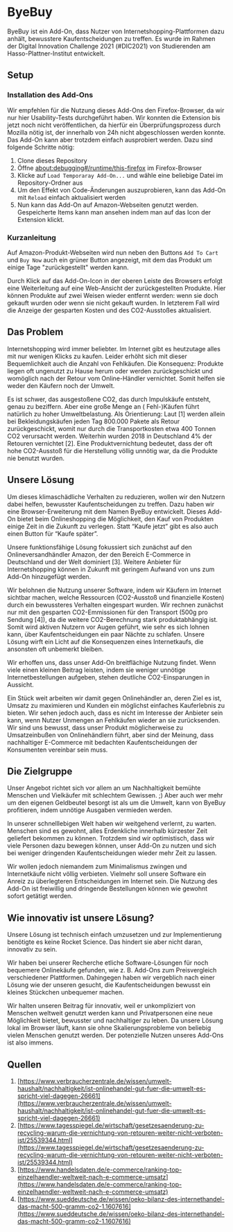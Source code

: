 # ByeBuy

ByeBuy ist ein Add-On, dass Nutzer von Internetshopping-Plattformen dazu anhält, bewusstere Kaufentscheidungen zu
treffen. Es wurde im Rahmen der Digital Innovation Challenge 2021 (#DIC2021) von Studierenden am Hasso-Plattner-Institut entwickelt.

## Setup

### Installation des Add-Ons

Wir empfehlen für die Nutzung dieses Add-Ons den Firefox-Browser, da wir nur hier Usability-Tests durchgeführt haben.
Wir konnten die Extension bis jetzt noch nicht veröffentlichen, da hierfür ein Überprüfungsprozess durch Mozilla nötig
ist, der innerhalb von 24h nicht abgeschlossen werden konnte. Das Add-On kann aber trotzdem einfach ausprobiert werden.
Dazu sind folgende Schritte nötig:

1. Clone dieses Repository
2. Öffne [about:debugging#/runtime/this-firefox](about:debugging#/runtime/this-firefox) im Firefox-Browser
3. Klicke auf `Load Temporaray Add-On...` und wähle eine beliebige Datei im Repository-Ordner aus
4. Um den Effekt von Code-Änderungen auszuprobieren, kann das Add-On mit `Reload` einfach aktualisiert werden
5. Nun kann das Add-On auf Amazon-Webseiten genutzt werden. Gespeicherte Items kann man ansehen indem man auf das Icon der Extension klickt.

### Kurzanleitung

Auf Amazon-Produkt-Webseiten wird nun neben den Buttons `Add To Cart` und `Buy Now` auch ein grüner Button angezeigt,
mit dem das Produkt um einige Tage "zurückgestellt" werden kann.

Durch Klick auf das Add-On-Icon in der oberen Leiste des Browsers erfolgt eine Weiterleitung auf eine Web-Ansicht der
zurückgestellten Produkte. Hier können Produkte auf zwei Weisen wieder entfernt werden: wenn sie doch gekauft wurden
oder wenn sie nicht gekauft wurden. In letzterem Fall wird die Anzeige der gesparten Kosten und des CO2-Ausstoßes
aktualisiert.

## Das Problem

Internetshopping wird immer beliebter. Im Internet gibt es heutzutage alles mit nur wenigen Klicks zu kaufen. Leider
erhöht sich mit dieser Bequemlichkeit auch die Anzahl von Fehlkäufen. Die Konsequenz: Produkte liegen oft ungenutzt zu
Hause herum oder werden zurückgeschickt und womöglich nach der Retour vom Online-Händler vernichtet. Somit helfen sie
weder den Käufern noch der Umwelt.

Es ist schwer, das ausgestoßene CO2, das durch Impulskäufe entsteht, genau zu beziffern. Aber eine große Menge an (
Fehl-)Käufen führt natürlich zu hoher Umweltbelastung. Als Orientierung: Laut [1] werden allein bei Bekleidungskäufen
jeden Tag 800.000 Pakete als Retour zurückgeschickt, womit nur durch die Transportkosten etwa 400 Tonnen CO2 verursacht
werden. Weiterhin wurden 2018 in Deutschland 4% der Retouren vernichtet [2]. Eine Produktvernichtung bedeutet, dass der
oft hohe CO2-Ausstoß für die Herstellung völlig unnötig war, da die Produkte nie benutzt wurden.

## Unsere Lösung

Um dieses klimaschädliche Verhalten zu reduzieren, wollen wir den Nutzern dabei helfen, bewusster Kaufentscheidungen zu
treffen. Dazu haben wir eine Browser-Erweiterung mit dem Namen ByeBuy entwickelt. Dieses Add-On bietet beim
Onlineshopping die Möglichkeit, den Kauf von Produkten einige Zeit in die Zukunft zu verlegen. Statt “Kaufe jetzt” gibt
es also auch einen Button für “Kaufe später”.

Unsere funktionsfähige Lösung fokussiert sich zunächst auf den Onlineversandhändler Amazon, der den Bereich E-Commerce
in Deutschland und der Welt dominiert [3]. Weitere Anbieter für Internetshopping können in Zukunft mit geringem Aufwand
von uns zum Add-On hinzugefügt werden.

Wir belohnen die Nutzung unserer Software, indem wir Käufern im Internet sichtbar machen, welche Ressourcen (CO2-Ausstoß
und finanzielle Kosten) durch ein bewussteres Verhalten eingespart wurden. Wir rechnen zunächst nur mit den gesparten
CO2-Emmissionen für den Transport (500g pro Sendung [4]), da die weitere CO2-Berechnung stark produktabhängig ist. Somit
wird aktiven Nutzern vor Augen geführt, wie sehr es sich lohnen kann, über Kaufentscheidungen ein paar Nächte zu
schlafen. Unsere Lösung wirft ein Licht auf die Konsequenzen eines Internetkaufs, die ansonsten oft unbemerkt bleiben.

Wir erhoffen uns, dass unser Add-On breitflächige Nutzung findet. Wenn viele einen kleinen Beitrag leisten, indem sie
weniger unnötige Internetbestellungen aufgeben, stehen deutliche CO2-Einsparungen in Aussicht.

Ein Stück weit arbeiten wir damit gegen Onlinehändler an, deren Ziel es ist, Umsatz zu maximieren und Kunden ein
möglichst einfaches Kauferlebnis zu bieten. Wir sehen jedoch auch, dass es nicht im Interesse der Anbieter sein kann,
wenn Nutzer Unmengen an Fehlkäufen wieder an sie zurücksenden. Wir sind uns bewusst, dass unser Produkt möglicherweise
zu Umsatzeinbußen von Onlinehändlern führt, aber sind der Meinung, dass nachhaltiger E-Commerce mit bedachten
Kaufentscheidungen der Konsumenten vereinbar sein muss.

## Die Zielgruppe

Unser Angebot richtet sich vor allem an um Nachhaltigkeit bemühte Menschen und Vielkäufer mit schlechtem Gewissen. ;)
Aber auch wer mehr um den eigenen Geldbeutel besorgt ist als um die Umwelt, kann von ByeBuy profitieren, indem unnötige
Ausgaben vermieden werden.

In unserer schnelllebigen Welt haben wir weitgehend verlernt, zu warten. Menschen sind es gewohnt, alles Erdenkliche
innerhalb kürzester Zeit geliefert bekommen zu können. Trotzdem sind wir optimistisch, dass wir viele Personen dazu
bewegen können, unser Add-On zu nutzen und sich bei weniger dringenden Kaufentscheidungen wieder mehr Zeit zu lassen.

Wir wollen jedoch niemandem zum Minimalismus zwingen und Internetkäufe nicht völlig verbieten. Vielmehr soll unsere
Software ein Anreiz zu überlegteren Entscheidungen im Internet sein. Die Nutzung des Add-On ist freiwillig und dringende
Bestellungen können wie gewohnt sofort getätigt werden.

## Wie innovativ ist unsere Lösung?

Unsere Lösung ist technisch einfach umzusetzen und zur Implementierung benötigte es keine Rocket Science. Das hindert
sie aber nicht daran, innovativ zu sein.

Wir haben bei unserer Recherche etliche Software-Lösungen für noch bequemere Onlinekäufe gefunden, wie z. B. Add-Ons zum
Preisvergleich verschiedener Plattformen. Dahingegen haben wir vergeblich nach einer Lösung wie der unseren gesucht, die
Kaufentscheidungen bewusst ein kleines Stückchen unbequemer machen.

Wir halten unseren Beitrag für innovativ, weil er unkompliziert von Menschen weltweit genutzt werden kann und
Privatpersonen eine neue Möglichkeit bietet, bewusster und nachhaltiger zu leben. Da unsere Lösung lokal im Browser
läuft, kann sie ohne Skalierungsprobleme von beliebig vielen Menschen genutzt werden. Der potenzielle Nutzen unseres
Add-Ons ist also immens.

## Quellen

1. [https://www.verbraucherzentrale.de/wissen/umwelt-haushalt/nachhaltigkeit/ist-onlinehandel-gut-fuer-die-umwelt-es-spricht-viel-dagegen-26661](https://www.verbraucherzentrale.de/wissen/umwelt-haushalt/nachhaltigkeit/ist-onlinehandel-gut-fuer-die-umwelt-es-spricht-viel-dagegen-26661)
2. [https://www.tagesspiegel.de/wirtschaft/gesetzesaenderung-zu-recycling-warum-die-vernichtung-von-retouren-weiter-nicht-verboten-ist/25539344.html](https://www.tagesspiegel.de/wirtschaft/gesetzesaenderung-zu-recycling-warum-die-vernichtung-von-retouren-weiter-nicht-verboten-ist/25539344.html)
3. [https://www.handelsdaten.de/e-commerce/ranking-top-einzelhaendler-weltweit-nach-e-commerce-umsatz](https://www.handelsdaten.de/e-commerce/ranking-top-einzelhaendler-weltweit-nach-e-commerce-umsatz)
4. [https://www.sueddeutsche.de/wissen/oeko-bilanz-des-internethandel-das-macht-500-gramm-co2-1.1607616](https://www.sueddeutsche.de/wissen/oeko-bilanz-des-internethandel-das-macht-500-gramm-co2-1.1607616)
